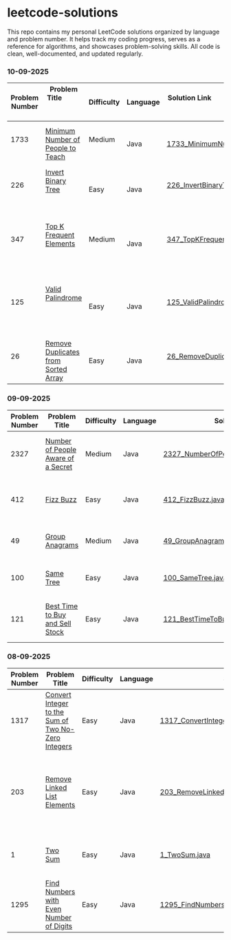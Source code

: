 # leetcode-solutions
This repo contains my personal LeetCode solutions organized by language and problem number. It helps track my coding progress, serves as a reference for algorithms, and showcases problem-solving skills. All code is clean, well-documented, and updated regularly.

### 10-09-2025

| Problem Number | Problem Title                                             | Difficulty | Language | Solution Link                                                                                                                       | Notes                                               |
|----------------|-----------------------------------------------------------|------------|----------|-----------------------------------------------------------------------------------------------------------------------------------|-----------------------------------------------------|
| 1733           | [Minimum Number of People to Teach](https://leetcode.com/problems/minimum-number-of-people-to-teach/) | Medium     | Java     | [1733_MinimumNumberOfPeopleToTeach.java](https://github.com/vaibhhaav/leetcode-solutions/blob/main/1733_MinimumNumberofPeopletoTeach.java) | Used sets and greedy approach to minimize teachings.     |
| 226            | [Invert Binary Tree](https://leetcode.com/problems/invert-binary-tree/)                                       | Easy       | Java     | [226_InvertBinaryTree.java](https://github.com/vaibhhaav/leetcode-solutions/blob/main/226_InvertBinaryTree.java)                                    | Recursive solution swapping left and right children.  |
| 347            | [Top K Frequent Elements](https://leetcode.com/problems/top-k-frequent-elements/)                            | Medium     | Java     | [347_TopKFrequentElements.java](https://github.com/vaibhhaav/leetcode-solutions/blob/main/347_TopKFrequentElements.java)                               | Used HashMap and PriorityQueue (min-heap) for frequency.|
| 125            | [Valid Palindrome](https://leetcode.com/problems/valid-palindrome/)                                           | Easy       | Java     | [125_ValidPalindrome.java](https://github.com/vaibhhaav/leetcode-solutions/blob/main/125_ValidPalindrome.java)                                     | Two-pointer approach ignoring non-alphanumeric characters and case.| 
| 26             | [Remove Duplicates from Sorted Array](https://leetcode.com/problems/remove-duplicates-from-sorted-array/)      | Easy       | Java     | [26_RemoveDuplicatesFromSortedArray.java](https://github.com/vaibhhaav/leetcode-solutions/blob/main/26_RemoveDuplicatesFromSortedArray.java)               | Two-pointer approach to overwrite duplicates in-place. |


### 09-09-2025

| Problem Number | Problem Title                                             | Difficulty | Language | Solution Link                                                                                                                       | Notes                                               |
|----------------|-----------------------------------------------------------|------------|----------|-----------------------------------------------------------------------------------------------------------------------------------|-----------------------------------------------------|
| 2327           | [Number of People Aware of a Secret](https://leetcode.com/problems/number-of-people-aware-of-a-secret/) | Medium     | Java     | [2327_NumberOfPeopleAwareOfASecret.java](https://github.com/vaibhhaav/leetcode-solutions/blob/main/2327_NumberOfPeopleAwareOfASecret.java) | Used dynamic programming with modulo arithmetic.     |
| 412            | [Fizz Buzz](https://leetcode.com/problems/fizz-buzz/)     | Easy       | Java     | [412_FizzBuzz.java](https://github.com/vaibhhaav/leetcode-solutions/blob/main/412_FizzBuzz.java)                                   | Classic problem using conditionals and loops.        |
| 49             | [Group Anagrams](https://leetcode.com/problems/group-anagrams/) | Medium     | Java     | [49_GroupAnagrams.java](https://github.com/vaibhhaav/leetcode-solutions/blob/main/49_GroupAnagrams.java)                            | Grouped anagrams using sorted string keys.           |
| 100            | [Same Tree](https://leetcode.com/problems/same-tree/)      | Easy       | Java     | [100_SameTree.java](https://github.com/vaibhhaav/leetcode-solutions/blob/main/100_SameTree.java)                                    | Used recursion to compare two binary trees.          |
| 121            | [Best Time to Buy and Sell Stock](https://leetcode.com/problems/best-time-to-buy-and-sell-stock/) | Easy       | Java     | [121_BestTimeToBuyAndSellStock.java](https://github.com/vaibhhaav/leetcode-solutions/blob/main/121_BestTimeToBuyAndSellStock.java)  | Tracked minimum price and max profit in single pass. |


### 08-09-2025

| Problem Number | Problem Title                                             | Difficulty | Language | Solution Link                                                 | Notes                                    |
|----------------|-----------------------------------------------------------|------------|----------|---------------------------------------------------------------|------------------------------------------|
| 1317           | [Convert Integer to the Sum of Two No-Zero Integers](https://leetcode.com/problems/convert-integer-to-the-sum-of-two-no-zero-integers/) | Easy       | Java     | [1317_ConvertIntegerToSumTwoNoZeroIntegers.java](https://github.com/vaibhhaav/leetcode-solutions/blob/main/1317_ConvertIntegerToSumTwoNoZeroIntegers.java) | Used string check to avoid zeros.         |
| 203            | [Remove Linked List Elements](https://leetcode.com/problems/remove-linked-list-elements/) | Easy       | Java     | [203_RemoveLinkedListElements.java](https://github.com/vaibhhaav/leetcode-solutions/blob/main/203_RemoveLinkedListElements.java)                     | Used dummy node technique to simplify removal of elements. |
| 1              | [Two Sum](https://leetcode.com/problems/two-sum/)          | Easy       | Java     | [1_TwoSum.java](https://github.com/vaibhhaav/leetcode-solutions/blob/main/1_TwoSum.java)                                                         | Classic two-pointer hash map solution.    |
| 1295           | [Find Numbers with Even Number of Digits](https://leetcode.com/problems/find-numbers-with-even-number-of-digits/) | Easy       | Java     | [1295_FindNumbersWithEvenNumberOfDigits.java](https://github.com/vaibhhaav/leetcode-solutions/blob/main/1295_FindNumbersWithEvenNumberOfDigits.java) | Counted digits and checked evenness.      |
